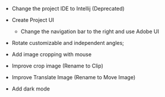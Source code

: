 

- Change the project IDE to Intellij (Deprecated)
- Create Project UI
  - Change the navigation bar to the right and use Adobe UI

- Rotate customizable and independent angles;
- Add image cropping with mouse
- Improve crop image (Rename to Clip)
- Improve Translate Image (Rename to Move Image)
- Add dark mode